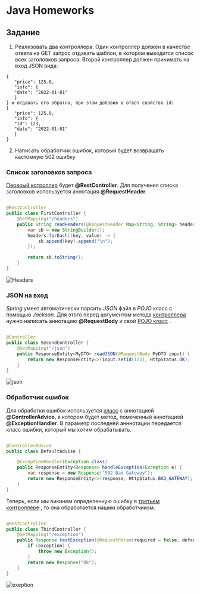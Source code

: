 # Java Homeworks

## Задание

1) Реализовать два контроллера. Один контроллер должен в качестве ответа на GET запрос отдавать шаблон, в котором
   выводится список всех заголовков запроса. Второй контроллер должен принимать на вход JSON вида:

```
{
   "price": 125.0,
   "info": {
   "date": "2022-01-01"
   } 
} и отдавать его обратно, при этом добавив в ответ свойство id:
{
   "price": 125.0,
   "info": {
   "id": 123,
   "date": "2022-01-01"
   }
}
```

2) Написать обработчик ошибок, который будет возвращать кастомную 502 ошибку

### Список заголовков запроса

[Первоый котроллер](https://github.com/InSkipper/Java_HomeWorks/blob/SixthHomework/src/main/java/com/example/defaultproject/controllers/FirstController.java)
будет **@RestController**. Для получения списка заголовков используется аннотация **@RequestHeader**.

```java

@RestController
public class FirstController {
    @GetMapping("/headers")
    public String readHeaders(@RequestHeader Map<String, String> headers) {
        var sb = new StringBuilder();
        headers.forEach((key, value) -> {
            sb.append(key).append("\n");
        });

        return sb.toString();
    }
}
```

![Headers](https://user-images.githubusercontent.com/76143861/167248007-171b848e-4857-4952-aafa-55b521cbea21.png)

### JSON на вход

_Spring_ умеет автоматически парсить _JSON_ файл в _POJO_ класс с помощью _Jackson_. Для этого перед аргументом метода
[контроллера](https://github.com/InSkipper/Java_HomeWorks/blob/SixthHomework/src/main/java/com/example/defaultproject/controllers/SecondController.java) нужно написать аннотацию **@RequestBody** и
свой [POJO класс](https://github.com/InSkipper/Java_HomeWorks/blob/SixthHomework/src/main/java/com/example/defaultproject/dto/MyDTO.java)
.

```java

@Controller
public class SecondController {
    @GetMapping("/json")
    public ResponseEntity<MyDTO> readJSON(@RequestBody MyDTO input) {
        return new ResponseEntity<>(input.setId(123), HttpStatus.OK);
    }
}
```

![json](https://user-images.githubusercontent.com/76143861/167248031-3879b6ab-6e7b-4802-9449-0fbff63f8a07.png)

### Обработчик ошибок

Для обработки ошибок
используется [класс](https://github.com/InSkipper/Java_HomeWorks/blob/SixthHomework/src/main/java/com/example/defaultproject/controlleradvises/DefaultAdvise.java)
с аннотацией **@ControllerAdvice**, в котором будет метод, помеченный аннотацией
**@ExceptionHandler**. В параметр последней анннотации передается класс ошибки, который мы хотим обрабатывать.

```java

@ControllerAdvice
public class DefaultAdvise {

    @ExceptionHandler(Exception.class)
    public ResponseEntity<Response> handleException(Exception e) {
        var response = new Response("502 Bad Gateway");
        return new ResponseEntity<>(response, HttpStatus.BAD_GATEWAY);
    }
}
```

Теперь, если мы викинем определенную ошибку
в [третьем контроллере](https://github.com/InSkipper/Java_HomeWorks/blob/SixthHomework/src/main/java/com/example/defaultproject/controllers/ThirdController.java)
, то она обработается нашим обработчиком.

```java

@RestController
public class ThirdController {
    @GetMapping("/exception")
    public Response testException(@RequestParam(required = false, defaultValue = "false") boolean exception) throws Exception {
        if (exception) {
            throw new Exception();
        }
        return new Response("Ok");
    }
}
```
![exeption](https://user-images.githubusercontent.com/76143861/167248042-568afffe-4c08-43e5-abd6-28dbefcf8a9b.png)
